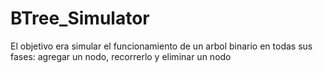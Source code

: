 # BTree_Simulator
El objetivo era simular el funcionamiento de un arbol binario en todas sus fases: agregar un nodo, recorrerlo y eliminar un nodo
